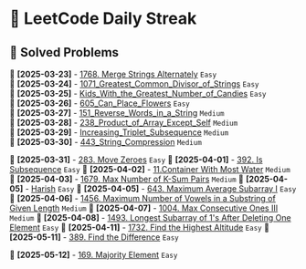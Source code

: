 # 🚀 LeetCode Daily Streak

## 📌 Solved Problems
📌 **[2025-03-23]** - [1768. Merge Strings Alternately](LeetCode/Easy/2025-03-23/README.md) `Easy`  
📌 **[2025-03-24]** - [1071_Greatest_Common_Divisor_of_Strings](LeetCode/Easy/2025-03-24/README.md) `Easy`  
📌 **[2025-03-25]** - [Kids_With_the_Greatest_Number_of_Candies](LeetCode/Easy/2025-03-25/README.md) `Easy`  
📌 **[2025-03-26]** - [605_Can_Place_Flowers](LeetCode/Easy/2025-03-26/README.md) `Easy`  
📌 **[2025-03-27]** - [151_Reverse_Words_in_a_String](LeetCode/Medium/2025-03-27/README.md) `Medium`  
📌 **[2025-03-28]** - [238_Product_of_Array_Except_Self](LeetCode/Medium/2025-03-28/README.md) `Medium`  
📌 **[2025-03-29]** - [Increasing_Triplet_Subsequence](LeetCode/Medium/2025-03-29/README.md) `Medium`  
📌 **[2025-03-30]** - [443_String_Compression](LeetCode/Medium/2025-03-30/README.md) `Medium`  

  
📌 **[2025-03-31]** - [283. Move Zeroes](LeetCode/Easy/2025-03-31/README.md) `Easy`
  📌 **[2025-04-01]** - [392. Is Subsequence](LeetCode/Easy/2025-04-01/README.md) `Easy`
  📌 **[2025-04-02]** - [11.Container With Most Water](LeetCode/Medium/2025-04-02/README.md) `Medium`
  📌 **[2025-04-03]** - [1679. Max Number of K-Sum Pairs](LeetCode/Medium/2025-04-03/README.md) `Medium`
  📌 **[2025-04-05]** - [Harish](LeetCode/Easy/2025-04-05/README.md) `Easy`
  📌 **[2025-04-05]** - [643. Maximum Average Subarray I](LeetCode/Easy/2025-04-05/README.md) `Easy`
  📌 **[2025-04-06]** - [1456. Maximum Number of Vowels in a Substring of Given Length](LeetCode/Medium/2025-04-06/README.md) `Medium`
  📌 **[2025-04-07]** - [1004. Max Consecutive Ones III](LeetCode/Medium/2025-04-07/README.md) `Medium`
  📌 **[2025-04-08]** - [1493. Longest Subarray of 1's After Deleting One Element](LeetCode/Easy/2025-04-08/README.md) `Easy`
  📌 **[2025-04-11]** - [1732. Find the Highest Altitude](LeetCode/Easy/2025-04-11/README.md) `Easy`
  📌 **[2025-05-11]** - [389. Find the Difference](LeetCode/Easy/2025-05-11/README.md) `Easy`
  
📌 **[2025-05-12]** - [169. Majority Element](LeetCode/Easy/2025-05-12/README.md) `Easy`
  
